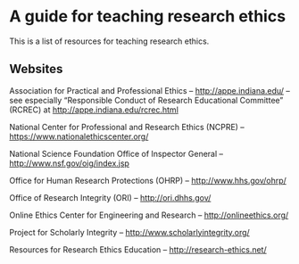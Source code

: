 # A guide for teaching research ethics

This is a list of resources for teaching research ethics.

## Websites
Association for Practical and Professional Ethics – http://appe.indiana.edu/ – see especially “Responsible Conduct of Research Educational Committee” (RCREC) at http://appe.indiana.edu/rcrec.html

National Center for Professional and Research Ethics (NCPRE) – https://www.nationalethicscenter.org/

National Science Foundation Office of Inspector General – http://www.nsf.gov/oig/index.jsp

Office for Human Research Protections (OHRP) – http://www.hhs.gov/ohrp/

Office of Research Integrity (ORI) – http://ori.dhhs.gov/

Online Ethics Center for Engineering and Research – http://onlineethics.org/

Project for Scholarly Integrity – http://www.scholarlyintegrity.org/

Resources for Research Ethics Education – http://research-ethics.net/

